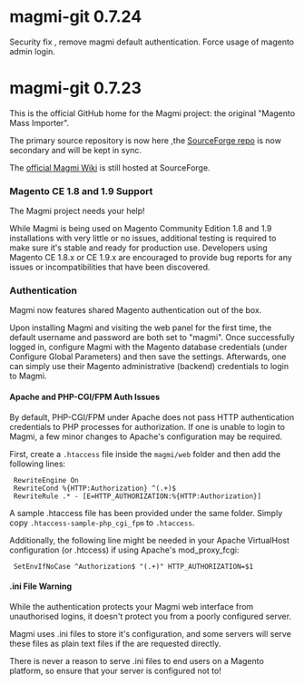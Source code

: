 magmi-git 0.7.24
===

Security fix , remove magmi default authentication.
Force usage of magento admin login.

magmi-git 0.7.23
===

This is the official GitHub home for the Magmi project: the original "Magento Mass Importer".

The primary source repository is now here ,the  [SourceForge repo](https://sourceforge.net/projects/magmi/) is now secondary and will be kept in sync.

The [official Magmi Wiki](http://wiki.magmi.org/) is still hosted at SourceForge.

### Magento CE 1.8 and 1.9 Support

The Magmi project needs your help!

While Magmi is being used on Magento Community Edition 1.8 and 1.9 installations with very little or no issues, additional testing is required to make sure it's stable and ready for production use. Developers using Magento CE 1.8.x or CE 1.9.x are encouraged to provide bug reports for any issues or incompatibilities that have been discovered.

### Authentication

Magmi now features shared Magento authentication out of the box.

Upon installing Magmi and visiting the web panel for the first time, the default username and password are both set to "magmi". Once successfully logged in, configure Magmi with the Magento database credentials (under Configure Global Parameters) and then save the settings. Afterwards, one can simply use their Magento administrative (backend) credentials to login to Magmi.

#### Apache and PHP-CGI/FPM Auth Issues

By default, PHP-CGI/FPM under Apache does not pass HTTP authentication credentials to PHP processes for authorization. If one is unable to login to Magmi, a few minor changes to Apache's configuration may be required.

First, create a `.htaccess` file inside the `magmi/web` folder and then add the following lines:

     RewriteEngine On
     RewriteCond %{HTTP:Authorization} ^(.+)$
     RewriteRule .* - [E=HTTP_AUTHORIZATION:%{HTTP:Authorization}]

A sample .htaccess file has been provided under the same folder. Simply copy `.htaccess-sample-php_cgi_fpm` to `.htaccess`.

Additionally, the following line might be needed in your Apache VirtualHost configuration (or .htccess) if using Apache's mod_proxy_fcgi:

     SetEnvIfNoCase ^Authorization$ "(.+)" HTTP_AUTHORIZATION=$1
     
#### .ini File Warning

While the authentication protects your Magmi web interface from unauthorised logins, it doesn't protect you from a poorly configured server.

Magmi uses .ini files to store it's configuration, and some servers will serve these files as plain text files if the are requested directly.

There is never a reason to serve .ini files to end users on a Magento platform, so ensure that your server is configured not to!
